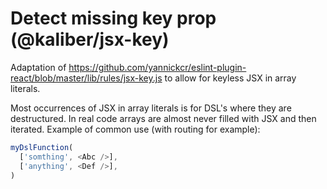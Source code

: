 # Detect missing key prop (@kaliber/jsx-key)

Adaptation of https://github.com/yannickcr/eslint-plugin-react/blob/master/lib/rules/jsx-key.js to
allow for keyless JSX in array literals.

Most occurrences of JSX in array literals is for DSL's where they are destructured. In real code
arrays are almost never filled with JSX and then iterated. Example of common use (with routing for example):

```js
myDslFunction(
  ['somthing', <Abc />],
  ['anything', <Def />],
)
```
